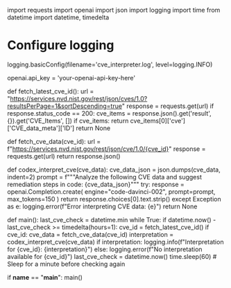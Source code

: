 import requests
import openai
import json
import logging
import time
from datetime import datetime, timedelta

# Configure logging
logging.basicConfig(filename='cve_interpreter.log', level=logging.INFO)

openai.api_key = 'your-openai-api-key-here'

def fetch_latest_cve_id():
    url = "https://services.nvd.nist.gov/rest/json/cves/1.0?resultsPerPage=1&sortDescending=true"
    response = requests.get(url)
    if response.status_code == 200:
        cve_items = response.json().get('result', {}).get('CVE_Items', [])
        if cve_items:
            return cve_items[0]['cve']['CVE_data_meta']['ID']
    return None

def fetch_cve_data(cve_id):
    url = f"https://services.nvd.nist.gov/rest/json/cve/1.0/{cve_id}"
    response = requests.get(url)
    return response.json()

def codex_interpret_cve(cve_data):
    cve_data_json = json.dumps(cve_data, indent=2)
    prompt = f"""Analyze the following CVE data and suggest remediation steps in code: {cve_data_json}"""
    try:
        response = openai.Completion.create(
            engine="code-davinci-002",
            prompt=prompt,
            max_tokens=150
        )
        return response.choices[0].text.strip()
    except Exception as e:
        logging.error(f"Error interpreting CVE data: {e}")
        return None

def main():
    last_cve_check = datetime.min
    while True:
        if datetime.now() - last_cve_check >= timedelta(hours=1):
            cve_id = fetch_latest_cve_id()
            if cve_id:
                cve_data = fetch_cve_data(cve_id)
                interpretation = codex_interpret_cve(cve_data)
                if interpretation:
                    logging.info(f"Interpretation for {cve_id}: {interpretation}")
                else:
                    logging.error(f"No interpretation available for {cve_id}")
            last_cve_check = datetime.now()
        time.sleep(60)  # Sleep for a minute before checking again

if __name__ == "__main__":
    main()
